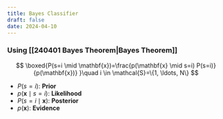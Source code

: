 ```yaml
---
title: Bayes Classifier
draft: false
date: 2024-04-10
---
```


### Using [[240401 Bayes Theorem|Bayes Theorem]]

$$
\boxed{P(s=i \mid \mathbf{x})=\frac{p(\mathbf{x} \mid s=i) P(s=i)}{p(\mathbf{x})} }\quad i \in \mathcal{S}=\{1, \ldots, N\}
$$

- $P(s=i)$: **Prior**
- $p(\mathbf{x} \mid s=i)$: **Likelihood**
- $P(s=i \mid \mathbf{x})$: **Posterior** 
- $p(\mathbf{x})$: **Evidence**

